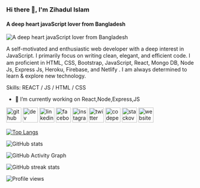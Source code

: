 ### Hi there 👋, I'm Zihadul Islam
#### A deep heart javaScript lover from Bangladesh
![A deep heart javaScript lover from Bangladesh](https://i.ibb.co/rQ4jvHb/githubbanner.png)

A self-motivated and enthusiastic web developer with a deep interest in JavaScript. I primarily focus on writing clean, elegant, and eﬃcient code. I am proﬁcient in HTML, CSS, Bootstrap, JavaScript, React, Mongo DB, Node Js, Express Js, Heroku, Firebase, and Netlify . I am always determined to learn & explore new technology.

Skills:  REACT / JS / HTML / CSS

- 🔭 I’m currently working on React,Node,Express,JS 


[<img src='https://cdn.jsdelivr.net/npm/simple-icons@3.0.1/icons/github.svg' alt='github' height='40'>](https://github.com/zihadul10101)  [<img src='https://cdn.jsdelivr.net/npm/simple-icons@3.0.1/icons/dev-dot-to.svg' alt='dev' height='40'>](https://dev.to/zihadul10101)  [<img src='https://cdn.jsdelivr.net/npm/simple-icons@3.0.1/icons/linkedin.svg' alt='linkedin' height='40'>](https://www.linkedin.com/in/zihadul-islam317/)  [<img src='https://cdn.jsdelivr.net/npm/simple-icons@3.0.1/icons/facebook.svg' alt='facebook' height='40'>](https://www.facebook.com/zihadul.islam.7140)  [<img src='https://cdn.jsdelivr.net/npm/simple-icons@3.0.1/icons/instagram.svg' alt='instagram' height='40'>](https://www.instagram.com/zihadul18/)  [<img src='https://cdn.jsdelivr.net/npm/simple-icons@3.0.1/icons/twitter.svg' alt='twitter' height='40'>](https://twitter.com/@Zihadul71118881)  [<img src='https://cdn.jsdelivr.net/npm/simple-icons@3.0.1/icons/codepen.svg' alt='codepen' height='40'>](https://codepen.io/zihadul10101)  [<img src='https://cdn.jsdelivr.net/npm/simple-icons@3.0.1/icons/stackoverflow.svg' alt='stackoverflow' height='40'>](https://stackoverflow.com/users/user:16606578)  [<img src='https://cdn.jsdelivr.net/npm/simple-icons@3.0.1/icons/icloud.svg' alt='website' height='40'>](https://zihadul-islam.web.app/)  

[![Top Langs](https://github-readme-stats.vercel.app/api/top-langs/?username=zihadul10101)](https://github.com/anuraghazra/github-readme-stats)

![GitHub stats](https://github-readme-stats.vercel.app/api?username=zihadul10101&show_icons=true)  

![GitHub Activity Graph](https://activity-graph.herokuapp.com/graph?username=zihadul10101)  

![GitHub streak stats](https://github-readme-streak-stats.herokuapp.com/?user=zihadul10101)  

![Profile views](https://gpvc.arturio.dev/zihadul10101)  
